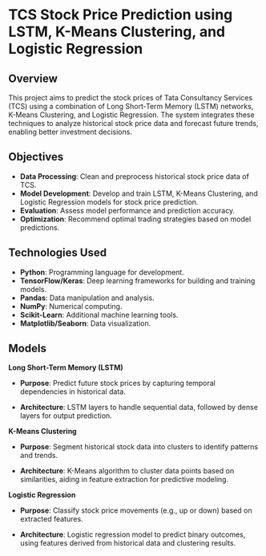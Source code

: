 # TCS Stock Price Prediction using LSTM, K-Means Clustering, and Logistic Regression

## Overview

This project aims to predict the stock prices of Tata Consultancy Services (TCS) using a combination of Long Short-Term Memory (LSTM) networks, K-Means Clustering, and Logistic Regression. The system integrates these techniques to analyze historical stock price data and forecast future trends, enabling better investment decisions.

## Objectives

- **Data Processing**: Clean and preprocess historical stock price data of TCS.
- **Model Development**: Develop and train LSTM, K-Means Clustering, and Logistic Regression models for stock price prediction.
- **Evaluation**: Assess model performance and prediction accuracy.
- **Optimization**: Recommend optimal trading strategies based on model predictions.

## Technologies Used

- **Python**: Programming language for development.
- **TensorFlow/Keras**: Deep learning frameworks for building and training models.
- **Pandas**: Data manipulation and analysis.
- **NumPy**: Numerical computing.
- **Scikit-Learn**: Additional machine learning tools.
- **Matplotlib/Seaborn**: Data visualization.

## Models

**Long Short-Term Memory (LSTM)**

- **Purpose**: Predict future stock prices by capturing temporal dependencies in historical data.

- **Architecture**: LSTM layers to handle sequential data, followed by dense layers for output prediction.

**K-Means Clustering**

- **Purpose**: Segment historical stock data into clusters to identify patterns and trends.

- **Architecture**: K-Means algorithm to cluster data points based on similarities, aiding in feature extraction for predictive modeling.

**Logistic Regression**

- **Purpose**: Classify stock price movements (e.g., up or down) based on extracted features.

- **Architecture**: Logistic regression model to predict binary outcomes, using features derived from historical data and clustering results.
